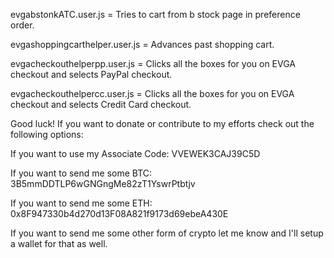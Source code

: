 evgabstonkATC.user.js = Tries to cart from b stock page in preference order.

evgashoppingcarthelper.user.js = Advances past shopping cart.

evgacheckouthelperpp.user.js = Clicks all the boxes for you on EVGA checkout and selects PayPal checkout.

evgacheckouthelpercc.user.js = Clicks all the boxes for you on EVGA checkout and selects Credit Card checkout.

Good luck!  If you want to donate or contribute to my efforts check
out the following options:

If you want to use my Associate Code: VVEWEK3CAJ39C5D 

If you want to send me some BTC: 3B5mmDDTLP6wGNGngMe82zT1YswrPtbtjv

If you want to send me some ETH: 0x8F947330b4d270d13F08A821f9173d69ebeA430E

If you want to send me some other form of crypto let me know and I'll
setup a wallet for that as well.

